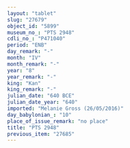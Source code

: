 ```yaml
---
layout: "tablet"
slug: "27679"
object_id: "5899"
museum_no_: "PTS 2948"
cdli_no_: "P471040"
period: "ENB"
day_remark: "-"
month: "IV"
month_remark: "-"
year: "8"
year_remark: "-"
king: "Kan"
king_remark: "-"
julian_date: "640 BCE"
julian_date_year: "640"
imported: "Melanie Gross (26/05/2016)"
day_babylonian_: "10"
place_of_issue_remark: "no place"
title: "PTS 2948"
previous_item: "27685"
---
```

